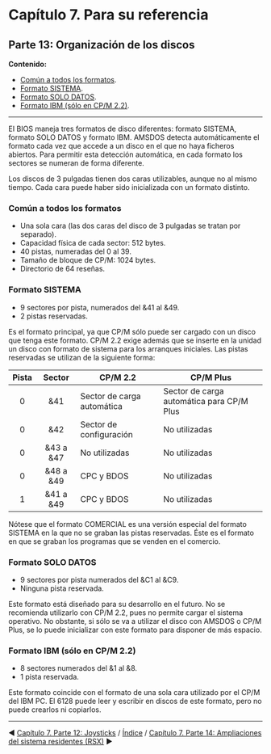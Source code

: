 # Capítulo 7. Para su referencia

## Parte 13: Organización de los discos

**Contenido:**

* [Común a todos los formatos](#común-a-todos-los-formatos).
* [Formato SISTEMA](#formato-sistema).
* [Formato SOLO DATOS](#formato-solo-datos).
* [Formato IBM (sólo en CP/M 2.2)](#formato-ibm-sólo-en-cpm-22).

***

EI BIOS maneja tres formatos de disco diferentes: formato SISTEMA, formato SOLO DATOS y formato IBM. AMSDOS detecta automáticamente el formato cada vez que accede a un disco en el que no haya ficheros abiertos. Para permitir esta detección automática, en cada formato los sectores se numeran de forma diferente.

Los discos de 3 pulgadas tienen dos caras utilizables, aunque no al mismo tiempo. Cada cara puede haber sido inicializada con un formato distinto.

### Común a todos los formatos
* Una sola cara (las dos caras del disco de 3 pulgadas se tratan por separado).
* Capacidad física de cada sector: 512 bytes.
* 40 pistas, numeradas del 0 al 39.
* Tamaño de bloque de CP/M: 1024 bytes.
* Directorio de 64 reseñas.

### Formato SISTEMA
* 9 sectores por pista, numerados del &41 al &49.
* 2 pistas reservadas.

Es el formato principal, ya que CP/M sólo puede ser cargado con un disco que tenga este formato. CP/M 2.2 exige además que se inserte en la unidad un disco con formato de sistema para los arranques iniciales. Las pistas reservadas se utilizan de la siguiente forma: 

| Pista |  Sector   | CP/M 2.2                   | CP/M Plus                                 |
| :---: | :-------: | -------------------------- | ----------------------------------------- |
|   0   |    &41    | Sector de carga automática | Sector de carga automática para CP/M Plus |
|   0   |    &42    | Sector de configuración    | No utilizadas                             |
|   0   | &43 a &47 | No utilizadas              | No utilizadas                             |
|   0   | &48 a &49 | CPC y BDOS                 | No utilizadas                             |
|   1   | &41 a &49 | CPC y BDOS                 | No utilizadas                             |

Nótese que el formato COMERCIAL es una versión especial del formato SISTEMA en la que no se graban las pistas reservadas. Éste es el formato en que se graban los programas que se venden en el comercio. 

### Formato SOLO DATOS

* 9 sectores por pista numerados del &C1 al &C9.
* Ninguna pista reservada.

Este formato está diseñado para su desarrollo en el futuro. No se recomienda utilizarlo con CP/M 2.2, pues no permite cargar el sistema operativo. No obstante, si sólo se va a utilizar el disco con AMSDOS o CP/M Plus, se lo puede inicializar con este formato para disponer de más espacio.

### Formato IBM (sólo en CP/M 2.2)

* 8 sectores numerados del &1 al &8.
* 1 pista reservada. 

Este formato coincide con el formato de una sola cara utilizado por el CP/M del IBM PC. El 6128 puede leer y escribir en discos de este formato, pero no puede crearlos ni copiarlos. 



***

&#9664; [Capítulo 7. Parte 12: Joysticks](7.12.-Joysticks.md)   /  [Índice](0.03.-Contenido.md)  /   [Capítulo 7. Parte 14: Ampliaciones del sistema residentes (RSX)](7.14.-Ampliaciones-del-sistema-residentes-RSX.md) &#9654;